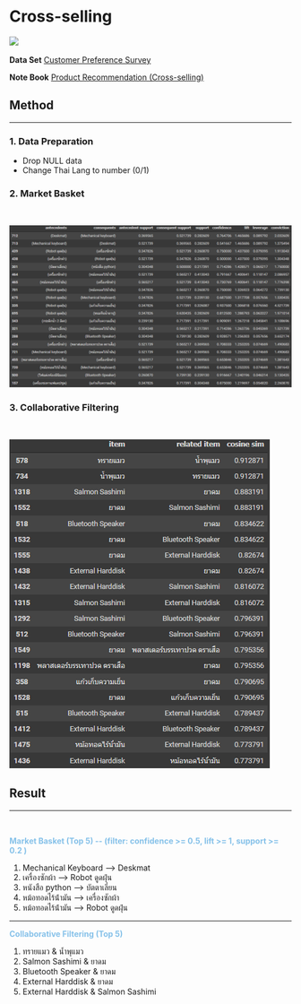 # Cross-selling
[![](https://img.shields.io/badge/-Python-blue)](#)

**Data Set** [Customer Preference Survey](https://github.com/E4RTTH/BAD7105-CRM-Analytics/blob/main/Cross-selling/Customer%20Preference%20Survey.csv)

**Note Book** [Product Recommendation (Cross-selling)](./ProductRecommendation_6310422040.ipynb)

## Method
---

### 1. Data Preparation

* Drop NULL data
* Change Thai Lang to number (0/1)

### 2. Market Basket
</br>

![image](./market_basket.png)

### 3. Collaborative Filtering
</br>

![image](./CF.png)

## Result
---
</br>

<span style="color: #85C1E9"> **Market Basket (Top 5) -- (filter: confidence >= 0.5, lift >= 1, support >= 0.2 )**

1.  Mechanical Keyboard --> Deskmat
2.  เครื่องซักผ้า -->  Robot ดูดฝุ่น
3.  หนังสือ python --> บัตตาเลี่ยน
4.  หม้อทอดไร้น้ํามัน --> เครื่องซักผ้า
5.  หม้อทอดไร้น้ํามัน --> Robot ดูดฝุ่น

---


<span style="color: #85C1E9"> **Collaborative Filtering (Top 5)**

1.  ทรายแมว & น้ำพุแมว
2.  Salmon Sashimi & ยาดม
3.  Bluetooth Speaker & ยาดม
4.  External Harddisk & ยาดม
5.  External Harddisk & Salmon Sashimi